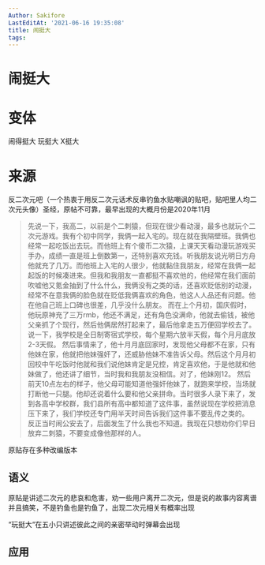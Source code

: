```yaml
---
Author: Sakifore
LastEditAt: '2021-06-16 19:35:08'
title: 闹挺大
tags:
---
```

# 闹挺大

# 变体

闹得挺大  玩挺大  X挺大

# 来源

反二次元吧（一个热衷于用反二次元话术反串钓鱼水贴嘲讽的贴吧，贴吧里人均二次元头像）圣经，原帖不可靠，最早出现的大概月份是2020年11月

>先说一下，我高二，以前是个二刺猿，但现在很少看动漫，最多也就玩个二次元游戏。我有个初中同学，我俩一起入宅的。现在就在我隔壁班。我俩也经常一起吃饭出去玩。而他班上有个傻币二次猿，上课天天看动漫玩游戏买手办，成绩一直是班上倒数第一，还特别喜欢充钱。听我朋友说光明日方舟他就充了几万。而他班上入宅的人很少，他就黏住我朋友，经常在我俩一起起饭的时候凑进来。但我和我朋友一直都挺不喜欢他的，他经常在我们面前吹嘘他又氪金抽到了什么什么，我俩没有之类的话，还喜欢贬低别的动漫，经常不在意我俩的脸色就在贬低我俩喜欢的角色，他这人人品还有问题。他在他自己班上口碑也很差，几乎没什么朋友。 而在上个月初，国庆假时，他玩原神充了三万rmb，他还不满足，还有角色没满命，他就去偷钱，被他父亲抓了个现行，然后他俩居然打起来了，最后他拿走五万便回学校去了。 说一下，我学校是全日制寄宿式学校，每个星期六放半天假，每个月月底放2-3天假。 然后事情来了，他十月月底回家时，发现他父母都不在家，只有他妹在家，他就把他妹强奸了，还威胁他妹不准告诉父母。然后这个月月初回校中午吃饭时他就和我们说他妹肯定是兄控，肯定喜欢他，于是他就和他妹做了，他还讲了细节，当时我和我朋友没相信。对了，他妹刚12。 然后前天10点左右的样子，他父母可能知道他强奸他妹了，就跑来学校，当场就打断他一只腿。他却还说着什么要和他父亲拼命。当时很多人录下来了，发到各高中学校群，我们县所有高中都知道了这件事，虽然说现在学校把消息压下来了，我们学校还专门用半天时间告诉我们这件事不要乱传之类的。 反正当时闹公安去了，后面发生了什么我也不知道。我现在只想劝你们早日放弃二刺猿，不要变成像他那样的人。

原贴存在多种改编版本

##  语义

原贴是讲述二次元的悲哀和危害，劝一些用户离开二次元，但是说的故事内容离谱并且搞笑，不是钓鱼也是钓鱼了，出现二次元相关有概率出现

“玩挺大“在五小只讲述彼此之间的亲密举动时弹幕会出现

## 应用


